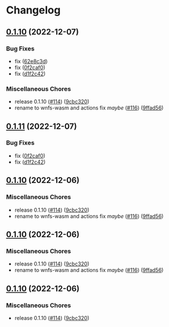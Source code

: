# Changelog

## [0.1.10](https://github.com/zeeshanlakhani/rs-wnfs/compare/wnfs-v0.1.11...wnfs-v0.1.10) (2022-12-07)


### Bug Fixes

* fix ([62e8c3d](https://github.com/zeeshanlakhani/rs-wnfs/commit/62e8c3d2b02ea5cd34026fdb04c927adc3377c30))
* fix ([0f2caf0](https://github.com/zeeshanlakhani/rs-wnfs/commit/0f2caf0efeb47d369f6a5e20fa7d4968b35b76d9))
* fix ([d1f2c42](https://github.com/zeeshanlakhani/rs-wnfs/commit/d1f2c4281111b9f1661f7e88d60245a73d90753c))


### Miscellaneous Chores

* release 0.1.10 ([#114](https://github.com/zeeshanlakhani/rs-wnfs/issues/114)) ([9cbc320](https://github.com/zeeshanlakhani/rs-wnfs/commit/9cbc32076d80a5b7d3138ea891180c689411123f))
* rename to wnfs-wasm and actions fix *maybe* ([#116](https://github.com/zeeshanlakhani/rs-wnfs/issues/116)) ([9ffad56](https://github.com/zeeshanlakhani/rs-wnfs/commit/9ffad56e6ab402c8636b13563a5bf516fb962037))

## [0.1.11](https://github.com/zeeshanlakhani/rs-wnfs/compare/wnfs-v0.1.10...wnfs-v0.1.11) (2022-12-07)


### Bug Fixes

* fix ([0f2caf0](https://github.com/zeeshanlakhani/rs-wnfs/commit/0f2caf0efeb47d369f6a5e20fa7d4968b35b76d9))
* fix ([d1f2c42](https://github.com/zeeshanlakhani/rs-wnfs/commit/d1f2c4281111b9f1661f7e88d60245a73d90753c))

## [0.1.10](https://github.com/zeeshanlakhani/rs-wnfs/compare/wnfs-v0.1.10...wnfs-v0.1.10) (2022-12-06)


### Miscellaneous Chores

* release 0.1.10 ([#114](https://github.com/zeeshanlakhani/rs-wnfs/issues/114)) ([9cbc320](https://github.com/zeeshanlakhani/rs-wnfs/commit/9cbc32076d80a5b7d3138ea891180c689411123f))
* rename to wnfs-wasm and actions fix *maybe* ([#116](https://github.com/zeeshanlakhani/rs-wnfs/issues/116)) ([9ffad56](https://github.com/zeeshanlakhani/rs-wnfs/commit/9ffad56e6ab402c8636b13563a5bf516fb962037))

## [0.1.10](https://github.com/wnfs-wg/rs-wnfs/compare/wnfs-v0.1.9...wnfs-v0.1.10) (2022-12-06)


### Miscellaneous Chores

* release 0.1.10 ([#114](https://github.com/wnfs-wg/rs-wnfs/issues/114)) ([9cbc320](https://github.com/wnfs-wg/rs-wnfs/commit/9cbc32076d80a5b7d3138ea891180c689411123f))
* rename to wnfs-wasm and actions fix *maybe* ([#116](https://github.com/wnfs-wg/rs-wnfs/issues/116)) ([9ffad56](https://github.com/wnfs-wg/rs-wnfs/commit/9ffad56e6ab402c8636b13563a5bf516fb962037))

## [0.1.10](https://github.com/wnfs-wg/rs-wnfs/compare/wnfs-v0.1.9...wnfs-v0.1.10) (2022-12-06)


### Miscellaneous Chores

* release 0.1.10 ([#114](https://github.com/wnfs-wg/rs-wnfs/issues/114)) ([9cbc320](https://github.com/wnfs-wg/rs-wnfs/commit/9cbc32076d80a5b7d3138ea891180c689411123f))
